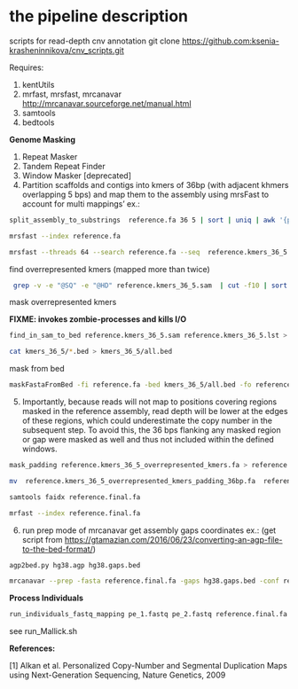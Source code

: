 # the pipeline description
scripts for read-depth cnv annotation
git clone https://github.com:ksenia-krasheninnikova/cnv_scripts.git

Requires:

1. kentUtils
2. mrfast, mrsfast, mrcanavar http://mrcanavar.sourceforge.net/manual.html
3. samtools
4. bedtools

**Genome Masking**

1. Repeat Masker
2. Tandem Repeat Finder
3. Window Masker [deprecated]
4. Partition scaffolds and contigs into kmers of 36bp (with adjacent khmers overlapping 5 bps) and map them to the assembly using mrsFast to account for multi mappings’ 
ex.:
```bash
split_assembly_to_substrings  reference.fa 36 5 | sort | uniq | awk '{print "@kmer"NR"\n"$0}'> reference.kmers_36_5.fa 

mrsfast --index reference.fa

mrsfast --threads 64 --search reference.fa --seq  reference.kmers_36_5.fa -o reference.kmers_36_5.sam
```

find overrepresented kmers (mapped more than twice)
```bash
 grep -v -e "@SQ" -e "@HD" reference.kmers_36_5.sam  | cut -f10 | sort | uniq -c | sed 's/ \+ //g' | awk '{if ($1 > 2) print;}'> reference.kmers_36_5.lst
```

mask overrepresented kmers

**FIXME: invokes zombie-processes and kills I/O**
```bash
find_in_sam_to_bed reference.kmers_36_5.sam reference.kmers_36_5.lst > reference.kmers_36_5.bed

cat kmers_36_5/*.bed > kmers_36_5/all.bed
```

mask from bed
```bash
maskFastaFromBed -fi reference.fa -bed kmers_36_5/all.bed -fo reference.kmers_36_5_overrepresented_kmers.fa
```

5. Importantly, because reads will not map to positions covering regions masked in the reference assembly, read depth will be lower at the edges of these regions, which could underestimate the copy number in the subsequent step. To avoid this, the 36 bps flanking any masked region or gap were masked as well and thus not included within the defined windows.

```bash
mask_padding reference.kmers_36_5_overrepresented_kmers.fa > reference.kmers_36_5_overrepresented_kmers_padding_36bp.fa

mv  reference.kmers_36_5_overrepresented_kmers_padding_36bp.fa  reference.final.fa

samtools faidx reference.final.fa

mrfast --index reference.final.fa
```

6. run prep mode of mrcanavar
get assembly gaps coordinates
ex.: (get script from https://gtamazian.com/2016/06/23/converting-an-agp-file-to-the-bed-format/)

```bash
agp2bed.py hg38.agp hg38.gaps.bed

mrcanavar --prep -fasta reference.final.fa -gaps hg38.gaps.bed -conf reference.conf
```

**Process Individuals**
```bash
run_individuals_fastq_mapping pe_1.fastq pe_2.fastq reference.final.fa id working_dir  destination_dir/id reference.conf --threads 10
```

see run_Mallick.sh 


**References:**

[1] Alkan et al. Personalized Copy-Number and Segmental Duplication Maps using Next-Generation Sequencing, Nature Genetics, 2009
